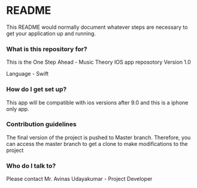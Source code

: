 
# README #

This README would normally document whatever steps are necessary to get your application up and running.

### What is this repository for? ###

This is the One Step Ahead - Music Theory IOS app reposotory
Version 1.0

Language - Swift

### How do I get set up? ###
This app will be compatible with ios versions after 9.0 and this is a iphone only app.

### Contribution guidelines ###

The final version of the project is pushed to Master branch. Therefore, you can access the master branch to get a clone to make modifications to the project 

### Who do I talk to? ###

Please contact Mr. Avinas Udayakumar - Project Developer

